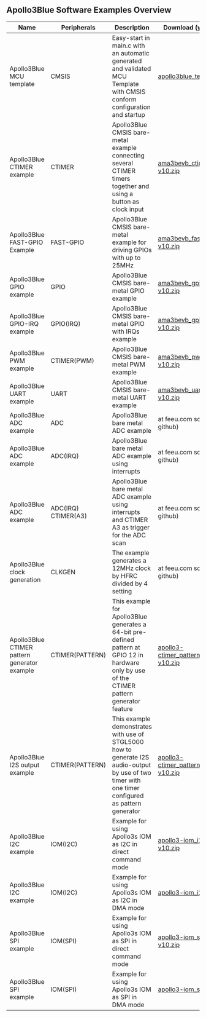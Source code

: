 ## Apollo3Blue Software Examples Overview
| Name | Peripherals | Description | Download (www.feeu.com) |
| --- | --- | --- | --- |
| Apollo3Blue MCU template | CMSIS  | Easy-start in main.c with an automatic generated and validated MCU Template with CMSIS conform configuration and startup | [apollo3blue_template-v10.zip](https://www.fujitsu.com/uk/Images/apollo3blue_template-v10_tcm23-4325353.zip) |
| Apollo3Blue CTIMER example | CTIMER  | Apollo3Blue CMSIS bare-metal example connecting several CTIMER timers together and using a button as clock input | [ama3bevb_ctimer_ext_counter-v10.zip](https://www.fujitsu.com/uk/imagesgig5/ama3bevb_ctimer_ext_counter-v10_tcm23-4442637_tcm23-2750236-32.zip) |
| Apollo3Blue FAST-GPIO Example | FAST-GPIO  | Apollo3Blue CMSIS bare-metal example for driving GPIOs with up to 25MHz | [ama3bevb_fast_gpio_example-v10.zip](https://www.fujitsu.com/uk/Images/ama3bevb_fast_gpio_example-v10_tcm23-4342434.zip) |
| Apollo3Blue GPIO example | GPIO  | Apollo3Blue CMSIS bare-metal GPIO example | [ama3bevb_gpio_example-v10.zip](https://www.fujitsu.com/uk/Images/ama3bevb_gpio_example-v10_tcm23-4325354.zip) |
| Apollo3Blue GPIO-IRQ example | GPIO(IRQ)  | Apollo3Blue CMSIS bare-metal GPIO with IRQs example | [ama3bevb_gpio_irq_example-v10.zip](https://www.fujitsu.com/uk/Images/ama3bevb_gpio_irq_example-v10_tcm23-4325355.zip) |
| Apollo3Blue PWM example | CTIMER(PWM)  | Apollo3Blue CMSIS bare-metal PWM example | [ama3bevb_pwm_example-v10.zip](https://www.fujitsu.com/uk/Images/ama3bevb_pwm_example-v10_tcm23-4325358.zip) |
| Apollo3Blue UART example | UART  | Apollo3Blue CMSIS bare-metal UART example | [ama3bevb_uart_example-v10.zip](https://www.fujitsu.com/uk/Images/ama3bevb_uart_example-v10_tcm23-4325359.zip) |
| Apollo3Blue ADC example | ADC  | Apollo3Blue bare metal ADC example | at feeu.com soon (available via github) |
| Apollo3Blue ADC example | ADC(IRQ)  | Apollo3Blue bare metal ADC example using interrupts | at feeu.com soon (available via github) |
| Apollo3Blue ADC example | ADC(IRQ) CTIMER(A3)  | Apollo3Blue bare metal ADC example using interrupts and CTIMER A3 as trigger for the ADC scan | at feeu.com soon (available via github) |
| Apollo3Blue clock generation | CLKGEN  | The example generates a 12MHz clock by HFRC divided by 4 setting | at feeu.com soon (available via github) |
| Apollo3Blue CTIMER pattern generator example | CTIMER(PATTERN)  | This example for Apollo3Blue generates a 64-bit pre-defined pattern at GPIO 12 in hardware only by use of the CTIMER pattern generator feature | [apollo3-ctimer_pattern_generation-v10.zip](https://www.fujitsu.com/uk/imagesgig5/apollo3-ctimer_pattern_generation-v10_tcm23-4511909_tcm23-2750236-32.zip) |
| Apollo3Blue I2S output example | CTIMER(PATTERN)  | This example demonstrates with use of STGL5000 how to generate I2S audio-output by use of two timer with one timer configured as pattern generator | [apollo3-ctimer_pattern_i2s_sgtl5000-v10.zip](https://www.fujitsu.com/uk/imagesgig5/apollo3-ctimer_pattern_i2s_sgtl5000-v10_tcm23-4511910_tcm23-2750236-32.zip) |
| Apollo3Blue I2C example | IOM(I2C)  | Example for using Apollo3s IOM as I2C in direct command mode | [apollo3-iom_i2c_direct_cmd-v10.zip](https://www.fujitsu.com/uk/imagesgig5/apollo3-iom_i2c_direct_cmd-v10_tcm23-4511911_tcm23-2750236-32.zip) |
| Apollo3Blue I2C example | IOM(I2C)  | Example for using Apollo3s IOM as I2C in DMA mode | [apollo3-iom_i2c_dma-v10.zip](https://www.fujitsu.com/uk/imagesgig5/apollo3-iom_i2c_dma-v10_tcm23-4541413_tcm23-2750236-32.zip) |
| Apollo3Blue SPI example | IOM(SPI)  | Example for using Apollo3s IOM as SPI in direct command mode | [apollo3-iom_spi_direct_cmd-v10.zip](https://www.fujitsu.com/uk/imagesgig5/apollo3-iom_spi_direct_cmd-v10_tcm23-4511912_tcm23-2750236-32.zip) |
| Apollo3Blue SPI example | IOM(SPI)  | Example for using Apollo3s IOM as SPI in DMA mode | [apollo3-iom_spi_dma-v10.zip](https://www.fujitsu.com/uk/imagesgig5/apollo3-iom_spi_dma-v10_tcm23-4541423_tcm23-2750236-32.zip) |
